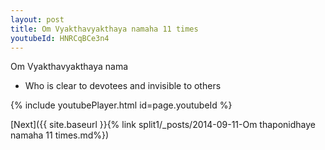 ```yaml
---
layout: post
title: Om Vyakthavyakthaya namaha 11 times
youtubeId: HNRCqBCe3n4
---
```

 
 
Om Vyakthavyakthaya nama 
 
 -  Who is clear to devotees and invisible to others 
 
  
 
  
 
 
 
 
 
 


{% include youtubePlayer.html id=page.youtubeId %}
 
[Next]({{ site.baseurl }}{% link  split1/_posts/2014-09-11-Om thaponidhaye namaha 11 times.md%})
 
